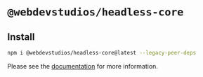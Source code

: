 # `@webdevstudios/headless-core`

## Install

```bash
npm i @webdevstudios/headless-core@latest --legacy-peer-deps
```

Please see the [documentation](https://webdevstudios.github.io/nextjs-wordpress-starter/) for more information.
